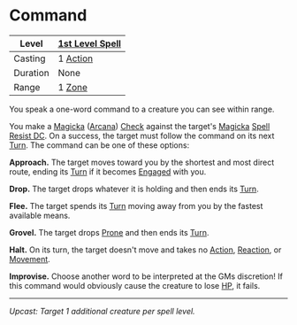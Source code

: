 # Command

| Level    | [1st Level Spell](1st%20Level%20Spells.md)               |
| -------- | --------------------------------------------------------------------- |
| Casting  | 1 [Action](../../../../Game%20Procedures/Core%20Procedures/Action.md) |
| Duration | None                                                                  |
| Range    | 1 [Zone](../../../../Game%20Procedures/Core%20Procedures/Zone.md)     |

You speak a one-word command to a creature you can see within range.

You make a [Magicka](../../../../Player%20Characters/Attributes/Magicka.md) ([Arcana](../../../../Player%20Characters/Skills/Arcana.md)) [Check](../../../../Game%20Procedures/Core%20Procedures/Check.md) against the target's [Magicka](../../../../Player%20Characters/Attributes/Magicka.md) [Spell Resist DC](../../../Spellcasting/Spell%20Resist%20DC.md). On a success, the target must follow the command on its next [Turn](../../../../Game%20Procedures/Core%20Procedures/Turn.md). The command can be one of these options:

**Approach.** The target moves toward you by the shortest and most direct route, ending its [Turn](../../../../Game%20Procedures/Core%20Procedures/Turn.md) if it becomes [Engaged](../../../../Game%20Procedures/Conditions/Engaged.md) with you.

**Drop.** The target drops whatever it is holding and then ends its [Turn](../../../../Game%20Procedures/Core%20Procedures/Turn.md).

**Flee.** The target spends its [Turn](../../../../Game%20Procedures/Core%20Procedures/Turn.md) moving away from you by the fastest available means.

**Grovel.** The target drops [Prone](../../../../Game%20Procedures/Conditions/Prone.md) and then ends its [Turn](../../../../Game%20Procedures/Core%20Procedures/Turn.md).

**Halt.** On its turn, the target doesn't move and takes no [Action](../../../../Game%20Procedures/Core%20Procedures/Action.md), [Reaction](../../../../Game%20Procedures/Combat/Reaction.md), or [Movement](../../../../Game%20Procedures/Combat/Movement.md).

**Improvise.** Choose another word to be interpreted at the GMs discretion! If this command would obviously cause the creature to lose [HP](../../../../Player%20Characters/Point%20Pools/Health%20Points.md), it fails.

---
*Upcast: Target 1 additional creature per spell level.*
